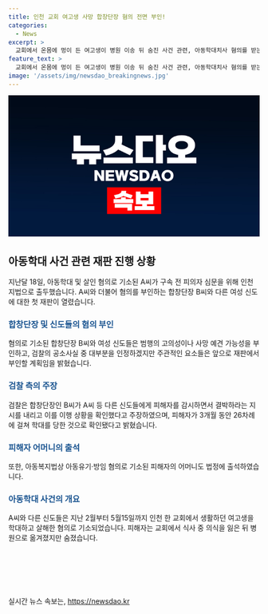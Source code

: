 ```yaml
---
title: 인천 교회 여고생 사망 합창단장 혐의 전면 부인!
categories:
  - News
excerpt: >
  교회에서 온몸에 멍이 든 여고생이 병원 이송 뒤 숨진 사건 관련, 아동학대치사 혐의를 받는 A씨와 합창단장 등 3명이 첫 재판에서 살해 혐의를 부인했다. 검찰은 A씨 등 신도들에게 아동학대와 유기, 방임, 중감금, 상해 혐의를 적용했으며, 피해자의 어머니도 불구속 기소됐다. 이들은 C양이 자해하려고 했다 주장했지만, 피해자는 상태가 매우 나쁘게되어 병원으로 옮겨졌으나 숨졌다고 밝혀졌다.
feature_text: >
  교회에서 온몸에 멍이 든 여고생이 병원 이송 뒤 숨진 사건 관련, 아동학대치사 혐의를 받는 A씨와 합창단장 등 3명이 첫 재판에서 살해 혐의를 부인했다. 검찰은 A씨 등 신도들에게 아동학대와 유기, 방임, 중감금, 상해 혐의를 적용했으며, 피해자의 어머니도 불구속 기소됐다. 이들은 C양이 자해하려고 했다 주장했지만, 피해자는 상태가 매우 나쁘게되어 병원으로 옮겨졌으나 숨졌다고 밝혀졌다.
image: '/assets/img/newsdao_breakingnews.jpg'
---
```


<p><img src="/assets/img/newsdao_breakingnews.jpg" alt="pcversion 속보" /></p>

<h2 data-ke-size="size26">아동학대 사건 관련 재판 진행 상황</h2>

<p data-ke-size="size16">지난달 18일, 아동학대 및 살인 혐의로 기소된 A씨가 구속 전 피의자 심문을 위해 인천지법으로 출두했습니다. A씨와 더불어 혐의를 부인하는 합창단장 B씨와 다른 여성 신도에 대한 첫 재판이 열렸습니다.</p>

<h3><b><span style="color: #1a5490;">합창단장 및 신도들의 혐의 부인</span></b></h3>

<p data-ke-size="size16">혐의로 기소된 합창단장 B씨와 여성 신도들은 범행의 고의성이나 사망 예견 가능성을 부인하고, 검찰의 공소사실 중 대부분을 인정하겠지만 주관적인 요소들은 앞으로 재판에서 부인할 계획임을 밝혔습니다.</p>

<h3><b><span style="color: #1a5490;">검찰 측의 주장</span></b></h3>

<p data-ke-size="size16">검찰은 합창단장인 B씨가 A씨 등 다른 신도들에게 피해자를 감시하면서 결박하라는 지시를 내리고 이를 이행 상황을 확인했다고 주장하였으며, 피해자가 3개월 동안 26차례에 걸쳐 학대를 당한 것으로 확인됐다고 밝혔습니다.</p>

<h3><b><span style="color: #1a5490;">피해자 어머니의 출석</span></b></h3>

<p data-ke-size="size16">또한, 아동복지법상 아동유기·방임 혐의로 기소된 피해자의 어머니도 법정에 출석하였습니다.</p>

<h3><b><span style="color: #1a5490;">아동학대 사건의 개요</span></b></h3>

<p data-ke-size="size16">A씨와 다른 신도들은 지난 2월부터 5월15일까지 인천 한 교회에서 생활하던 여고생을 학대하고 살해한 혐의로 기소되었습니다. 피해자는 교회에서 식사 중 의식을 잃은 뒤 병원으로 옮겨졌지만 숨졌습니다.</p>

<p data-ke-size="size16">&nbsp;</p>

<p data-ke-size="size16">&nbsp;</p>

<p data-ke-size="size16">&nbsp;</p>
실시간 뉴스 속보는, <a href="https://newsdao.kr" rel="dofollow">https://newsdao.kr</a>



